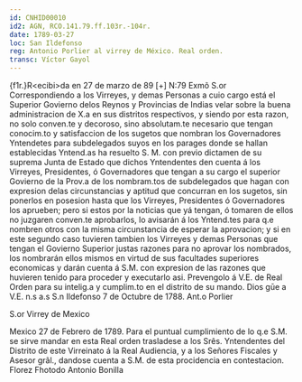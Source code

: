 ```yaml
---
id: CNHID00010
id2: AGN, RCO.141.79.ff.103r.-104r.
date: 1789-03-27
loc: San Ildefonso
reg: Antonio Porlier al virrey de México. Real orden.
transc: Víctor Gayol
---
```

{f1r.}R\<ecibi\>da en 27 de marzo de 89 [+]
N:79
Exmõ S.or
Correspondiendo a los Virreyes, y demas Personas a cuio cargo está el Superior Govierno delos Reynos y Provincias de Indias velar sobre la buena administracion de X.a en sus distritos respectivos, y siendo por esta razon, no solo conven.te y decoroso, sino absolutam.te necesario que tengan conocim.to y satisfaccion de los sugetos que nombran los Governadores Yntendetes para subdelegados suyos en los parages donde se hallan establecidas Yntend.as ha resuelto S. M. con previo dictamen de su suprema Junta de Estado que dichos Yntendentes den cuenta á los Virreyes, Presidentes, ó Governadores que tengan a su cargo el superior Govierno de la Prov.a de los nombram.tos de subdelegados que hagan con expresion delas circunstancias y aptitud que concurran en los sugetos, sin ponerlos en posesion hasta que los Virreyes, Presidentes ó Governadores los aprueben; pero si estos por la noticias que yá tengan, ó tomaren de ellos no juzgaren conven.te aprobarlos, lo avisarán á los Yntend.tes para q.e nombren otros con la misma circunstancia de esperar la aprovacion; y si en este segundo caso tuvieren tambien los Virreyes y demas Personas que tengan el Govierno Superior justas razones para no aprovar los nombrados, los nombrarán ellos mismos en virtud de sus facultades superiores economicas y darán cuenta á S.M. con expresion de las razones que huvieren tenido para proceder y executarlo asi. Prevengolo á V.E. de Real Orden para su intelig.a y cumplim.to en el distrito de su mando. Dios gūe a V.E. n.s a.s S.n Ildefonso 7 de Octubre de 1788.
Ant.o Porlier


S.or Virrey de Mexico

Mexico 27 de Febrero de 1789.
Para el puntual cumplimiento de lo q.e S.M. se sirve mandar en esta Real orden trasladese a los Srês. Yntendentes del Distrito de este Virreinato á la Real Audiencia, y a los Señores Fiscales y Asesor grãl., dandose cuenta a S.M. de esta procidencia en contestacion.
Florez
Fhotodo Antonio Bonilla
